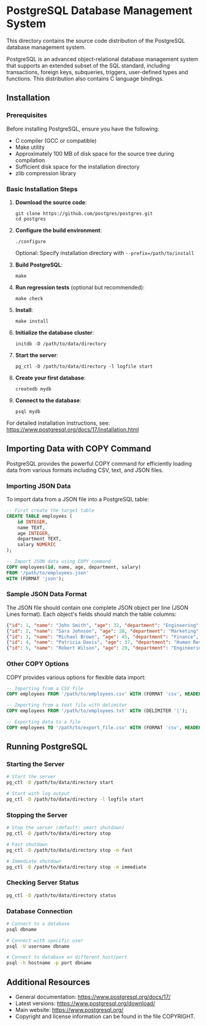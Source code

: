 # PostgreSQL Database Management System

This directory contains the source code distribution of the PostgreSQL database management system.

PostgreSQL is an advanced object-relational database management system that supports an extended subset of the SQL standard, including transactions, foreign keys, subqueries, triggers, user-defined types and functions. This distribution also contains C language bindings.

## Installation

### Prerequisites

Before installing PostgreSQL, ensure you have the following:
- C compiler (GCC or compatible)
- Make utility
- Approximately 100 MB of disk space for the source tree during compilation
- Sufficient disk space for the installation directory
- zlib compression library

### Basic Installation Steps

1. **Download the source code**:
   ```
   git clone https://github.com/postgres/postgres.git
   cd postgres
   ```

2. **Configure the build environment**:
   ```
   ./configure
   ```
   Optional: Specify installation directory with `--prefix=/path/to/install`

3. **Build PostgreSQL**:
   ```
   make
   ```

4. **Run regression tests** (optional but recommended):
   ```
   make check
   ```

5. **Install**:
   ```
   make install
   ```

6. **Initialize the database cluster**:
   ```
   initdb -D /path/to/data/directory
   ```

7. **Start the server**:
   ```
   pg_ctl -D /path/to/data/directory -l logfile start
   ```

8. **Create your first database**:
   ```
   createdb mydb
   ```

9. **Connect to the database**:
   ```
   psql mydb
   ```

For detailed installation instructions, see: https://www.postgresql.org/docs/17/installation.html

## Importing Data with COPY Command

PostgreSQL provides the powerful COPY command for efficiently loading data from various formats including CSV, text, and JSON files.

### Importing JSON Data

To import data from a JSON file into a PostgreSQL table:

```sql
-- First create the target table
CREATE TABLE employees (
    id INTEGER,
    name TEXT,
    age INTEGER,
    department TEXT,
    salary NUMERIC
);

-- Import JSON data using COPY command
COPY employees(id, name, age, department, salary)
FROM '/path/to/employees.json'
WITH (FORMAT 'json');
```

### Sample JSON Data Format

The JSON file should contain one complete JSON object per line (JSON Lines format). Each object's fields should match the table columns:

```json
{"id": 1, "name": "John Smith", "age": 32, "department": "Engineering", "salary": 85000}
{"id": 2, "name": "Sara Johnson", "age": 28, "department": "Marketing", "salary": 72000}
{"id": 3, "name": "Michael Brown", "age": 45, "department": "Finance", "salary": 110000}
{"id": 4, "name": "Patricia Davis", "age": 37, "department": "Human Resources", "salary": 65000}
{"id": 5, "name": "Robert Wilson", "age": 29, "department": "Engineering", "salary": 78000}
```

### Other COPY Options

COPY provides various options for flexible data import:

```sql
-- Importing from a CSV file
COPY employees FROM '/path/to/employees.csv' WITH (FORMAT 'csv', HEADER);

-- Importing from a text file with delimiter
COPY employees FROM '/path/to/employees.txt' WITH (DELIMITER '|');

-- Exporting data to a file
COPY employees TO '/path/to/export_file.csv' WITH (FORMAT 'csv', HEADER);
```

## Running PostgreSQL

### Starting the Server

```bash
# Start the server
pg_ctl -D /path/to/data/directory start

# Start with log output
pg_ctl -D /path/to/data/directory -l logfile start
```

### Stopping the Server

```bash
# Stop the server (default: smart shutdown)
pg_ctl -D /path/to/data/directory stop

# Fast shutdown
pg_ctl -D /path/to/data/directory stop -m fast

# Immediate shutdown
pg_ctl -D /path/to/data/directory stop -m immediate
```

### Checking Server Status

```bash
pg_ctl -D /path/to/data/directory status
```

### Database Connection

```bash
# Connect to a database
psql dbname

# Connect with specific user
psql -U username dbname

# Connect to database on different host/port
psql -h hostname -p port dbname
```

## Additional Resources

- General documentation: https://www.postgresql.org/docs/17/
- Latest versions: https://www.postgresql.org/download/
- Main website: https://www.postgresql.org/
- Copyright and license information can be found in the file COPYRIGHT.